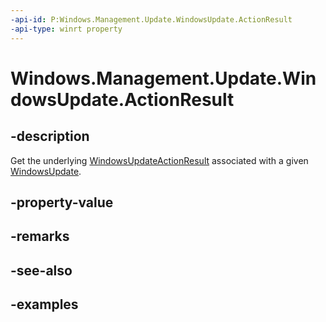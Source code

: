 ```yaml
---
-api-id: P:Windows.Management.Update.WindowsUpdate.ActionResult
-api-type: winrt property
---
```


# Windows.Management.Update.WindowsUpdate.ActionResult

<!--
public Windows.Management.Update.WindowsUpdateActionResult ActionResult { get; }
-->


## -description
Get the underlying [WindowsUpdateActionResult](./windowsupdateactionresult.md) associated with a given [WindowsUpdate](./windowsupdate.md).

## -property-value

## -remarks

## -see-also

## -examples


